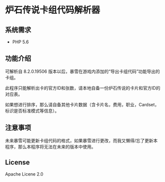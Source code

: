 # 炉石传说卡组代码解析器

## 系统需求

- PHP 5.6

## 功能介绍

可解析自 8.2.0.19506 版本以后，暴雪在游戏内添加的“导出卡组代码”功能导出的卡组。

此程序只能解析出卡的官方ID和张数，请本地自备一份炉石传说的卡片和官方ID的对应表。

如果想进行排序，那么请自备其他卡片数据（含卡片名，费用，职业，Cardset，标识是否标准模式等信息）。

## 注意事项

未来暴雪可能更新卡组代码的格式，如果暴雪进行更改，而我又懒得/忘了更新本程序，那么本程序将无法在未来的版本中使用。

## License

Apache Licene 2.0
